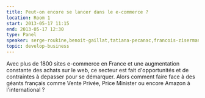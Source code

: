 ```yaml
---
title: Peut-on encore se lancer dans le e-commerce ?
location: Room 1
start: 2013-05-17 11:15
end: 2013-05-17 12:30
type: Panel
speaker: serge-roukine,benoit-gaillat,tatiana-pecanac,francois-ziserman
topic: develop-business
---
```


Avec plus de 1800 sites e-commerce en France et une augmentation constante des achats sur le web, ce secteur est fait d'opportunités et de contraintes à depasser pour se démarquer. Alors comment faire face à des géants français comme Vente Privée, Price Minister ou encore Amazon à l'international ? 
